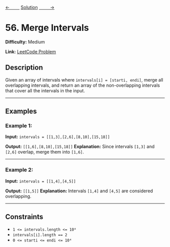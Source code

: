 [<-&nbsp;&nbsp;&nbsp;&nbsp;&nbsp;&nbsp;&nbsp;&nbsp;](../238.%20Product%20of%20Array%20Except%20Self/statement.md)
[Solution](56.%20Merge%20Intervals/solution.js)
[&nbsp;&nbsp;&nbsp;&nbsp;&nbsp;&nbsp;&nbsp;&nbsp; ->](../54.%20Spiral%20Matrix/statement.md)

# 56. Merge Intervals

**Difficulty:** Medium

**Link:** [LeetCode Problem](https://leetcode.com/problems/merge-intervals/)

## Description

Given an array of intervals where `intervals[i] = [starti, endi]`, merge all overlapping intervals, and return an array of the non-overlapping intervals that cover all the intervals in the input.

---

## Examples

### Example 1:

**Input:**
`intervals = [[1,3],[2,6],[8,10],[15,18]]`

**Output:**
`[[1,6],[8,10],[15,18]]`
**Explanation:**
Since intervals `[1,3]` and `[2,6]` overlap, merge them into `[1,6]`.

---

### Example 2:

**Input:**
`intervals = [[1,4],[4,5]]`

**Output:**
`[[1,5]]`
**Explanation:**
Intervals `[1,4]` and `[4,5]` are considered overlapping.

---

## Constraints

- `1 <= intervals.length <= 10⁴`
- `intervals[i].length == 2`
- `0 <= starti <= endi <= 10⁴`
